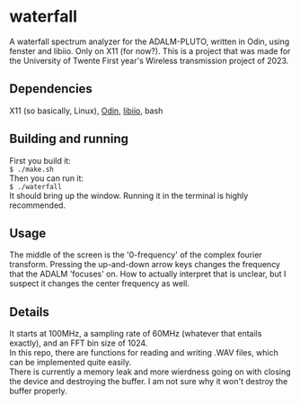 # waterfall
A waterfall spectrum analyzer for the ADALM-PLUTO, written in Odin, using fenster and libiio. Only on X11 (for now?).
This is a project that was made for the University of Twente First year's Wireless transmission project of 2023.

## Dependencies
X11 (so basically, Linux), [Odin](https://github.com/odin-lang/Odin), [libiio](https://github.com/analogdevicesinc/libiio), bash

## Building and running
First you build it:\
`$ ./make.sh`\
Then you can run it:\
`$ ./waterfall`\
It should bring up the window. Running it in the terminal is highly recommended.

## Usage
The middle of the screen is the '0-frequency' of the complex fourier transform. Pressing the up-and-down arrow keys changes the frequency that the ADALM 'focuses' on.
How to actually interpret that is unclear, but I suspect it changes the center frequency as well.

## Details
It starts at 100MHz, a sampling rate of 60MHz (whatever that entails exactly), and an FFT bin size of 1024.\
In this repo, there are functions for reading and writing .WAV files, which can be implemented quite easily.\
There is currently a memory leak and more wierdness going on with closing the device and destroying the buffer. I am not sure why it won't destroy the buffer properly.
